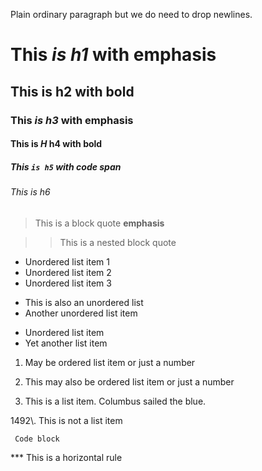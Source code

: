 

Plain ordinary paragraph
but we do need to
drop newlines.

# This *is h1* with emphasis

## This **is h2** with bold

### This _is h3_ with emphasis

#### This __is *H* h4__ with bold

##### This `is h5` with code span

###### This is h6

> This is a block quote __emphasis__
>

>> This is a nested block quote

* Unordered list item 1
* Unordered list item 2
* Unordered list item 3

+ This is also an unordered list
+ Another unordered list item

- Unordered list item
- Yet another list item

1. May be ordered list item or just a number
2. This may also be ordered list item or just a number

1492. This is a list item. Columbus sailed the blue.

1492\\. This is not a list item 





     Code block

*** This is a horizontal rule


